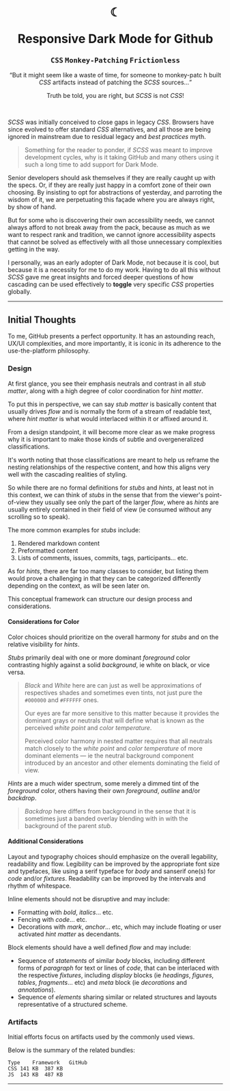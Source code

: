 ﻿<center>
<br/>

# <p>☾</p>Responsive Dark Mode for Github

### <kbd>CSS</kbd> <kbd>Monkey-Patching</kbd> <kbd>Frictionless</kbd>

<q>But it might seem like a waste of time, for someone to monkey-patc
h built _CSS_ artifacts instead of patching the _SCSS_ sources…</q>

Truth be told, you are right, but _SCSS_ is not _CSS_!

<br/>
</center>

_SCSS_ was initially conceived to close gaps in legacy _CSS_. Browsers have since evolved to offer standard _CSS_ alternatives, and all those are being ignored in mainstream due to residual legacy and _best practices_ myth.

> Something for the reader to ponder, if _SCSS_ was meant to improve development cycles, why is it taking GitHub and many others using it such a long time to add support for Dark Mode.

Senior developers should ask themselves if they are really caught up with the specs. Or, if they are really just happy in a comfort zone of their own choosing. By insisting to opt for abstractions of yesterday, and parroting the wisdom of it, we are perpetuating this façade where you are always right, by show of hand.

But for some who is discovering their own accessibility needs, we cannot always afford to not break away from the pack, because as much as we want to respect rank and tradition, we cannot ignore accessibility aspects that cannot be solved as effectively with all those unnecessary complexities getting in the way.

I personally, was an early adopter of Dark Mode, not because it is cool, but because it is a necessity for me to do my work. Having to do all this without _SCSS_ gave me great insights and forced deeper questions of how cascading can be used effectively to **toggle** very specific _CSS_ properties globally.

---

## Initial Thoughts

To me, GitHub presents a perfect opportunity. It has an astounding reach, UX/UI complexities, and more importantly, it is iconic in its adherence to the use-the-platform philosophy.

### Design

At first glance, you see their emphasis neutrals and contrast in all _stub matter_, along with a high degree of color coordination for _hint matter_.

To put this in perspective, we can say _stub matter_ is basically content that usually drives _flow_ and is normally the form of a stream of readable text, where _hint matter_ is what would interlaced within it or affixed around it.

From a design standpoint, it will become more clear as we make progress why it is important to make those kinds of subtle and overgeneralized classifications.

It's worth noting that those classifications are meant to help us reframe the nesting relationships of the respective content, and how this aligns very well with the cascading realities of styling.

So while there are no formal definitions for _stubs_ and _hints_, at least not in this context, we can think of _stubs_ in the sense that from the viewer's point-of-view they usually see only the part of the larger _flow_, where as _hints_ are usually entirely contained in their field of view (ie consumed without any scrolling so to speak).

The more common examples for _stubs_ include:

1. Rendered markdown content
2. Preformatted content
3. Lists of comments, issues, commits, tags, participants… etc.

As for _hints_, there are far too many classes to consider, but listing them would prove a challenging in that they can be categorized differently depending on the context, as will be seen later on.

This conceptual framework can structure our design process and considerations.

#### Considerations for Color

Color choices should prioritize on the overall harmony for _stubs_ and on the relative visibility for _hints_.

_Stubs_ primarily deal with one or more dominant _foreground_ color contrasting highly against a solid _background_, ie white on black, or vice versa.

> _Black_ and _White_ here are can just as well be approximations of respectives shades and sometimes even tints, not just pure the `#000000` and `#FFFFFF` ones.
>
> Our eyes are far more sensitive to this matter because it provides the dominant grays or neutrals that will define what is known as the perceived _white point_ and _color temperature_.
>
> Perceived color harmony in nested matter requires that all neutrals match closely to the _white point_ and _color temperature_ of more dominant elements — ie the neutral background component introduced by an ancestor and other elements dominating the field of view.

_Hints_ are a much wider spectrum, some merely a dimmed tint of the _foreground_ color, others having their own _foreground_, _outline_ and/or _backdrop_.

> _Backdrop_ here differs from background in the sense that it is sometimes just a banded overlay blending with in with the background of the parent _stub_.

#### Additional Considerations

Layout and typography choices should emphasize on the overall legability, readability and flow. Legibility can be improved by the appropriate font size and typefaces, like using a serif typeface for _body_ and sanserif one(s) for _code_ and/or _fixtures_. Readability can be improved by the intervals and rhythm of whitespace.

Inline elements should not be disruptive and may include:

- Formatting with _bold_, _italics_... etc.
- Fencing with _code_... etc.
- Decorations with _mark_, _anchor_... etc, which may include floating or user activated _hint matter_ as decendants.

Block elements should have a well defined _flow_ and may include:

- Sequence of _statements_ of similar _body_ blocks, including different forms of _paragraph_ for text or lines of _code_, that can be interlaced with the respective _fixtures_, including _display_ blocks (ie _headings_, _figures_, _tables_, _fragments_... etc) and _meta_ block (ie _decorations_ and _annotations_).
- Sequence of _elements_ sharing similar or related structures and layouts representative of a structured scheme.

### Artifacts

Initial efforts focus on artifacts used by the commonly used views.

Below is the summary of the related bundles:

```tsv
Type	Framework	GitHub
CSS	141 KB	387 KB
JS	143 KB	487 KB
```

<!--
Add screenshot of assets

|  JS  | Framework 143 KB | Bootstrap 487 KB |
| CSS  | Framework 141 KB | Bootstrap 387 KB |
-->

---

<style>@import "../../.vscode.markdown.css";</style>
